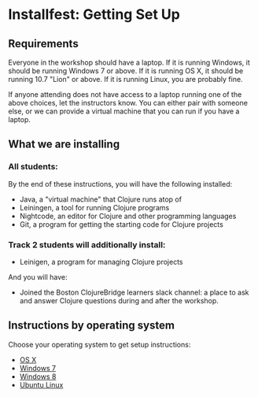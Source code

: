 Installfest: Getting Set Up
===========================

## Requirements

Everyone in the workshop should have a laptop. If it is running Windows, it should be running Windows 7 or above. If it is running OS X, it should be running 10.7 "Lion" or above. If it is running Linux, you are probably fine.

If anyone attending does not have access to a laptop running one of the above choices, let the instructors know. You can either pair with someone else, or we can provide a virtual machine that you can run if you have a laptop.

## What we are installing

### All students:

By the end of these instructions, you will have the following installed:

* Java, a "virtual machine" that Clojure runs atop of
* Leiningen, a tool for running Clojure programs
* Nightcode, an editor for Clojure and other programming languages
* Git, a program for getting the starting code for Clojure projects
 
### Track 2 students will additionally install:

* Leinigen, a program for managing Clojure projects

And you will have:

<!--
* Created a ````ssh```` key (the public part of which will be uploaded to github and heroku)
* Copied the example chat application with ````git clone````
* Pushed your copy of the chat application to heroku
* Joined the ````#clojure.mn```` IRC channel
-->
* Joined the Boston ClojureBridge learners slack channel: a place to ask and answer Clojure questions during and after the workshop. 

## Instructions by operating system

Choose your operating system to get setup instructions:

* [OS X](setup_osx.md)
* [Windows 7](setup_win7.md)
* [Windows 8](setup_win8.md)
* [Ubuntu Linux](setup_ubuntu.md)
